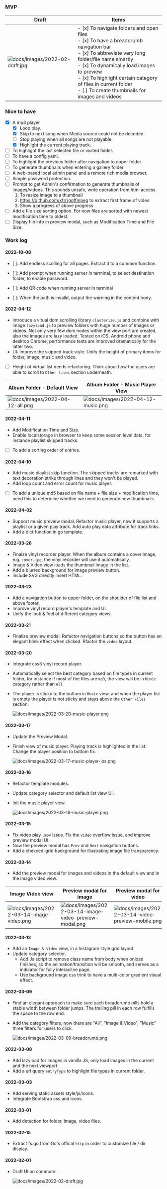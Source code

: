 ### MVP

| Draft  | Items | 
| ------------- | ------------- | 
| ![docs/images/2022-02-draft.jpg](docs/images/2022-02-draft.jpg)  | - [x] To navigate folders and open files  <br> - [x] To have a breadcrumb navigation bar <br>- [x] To abbreviate very long folder/file name smartly <br> - [x] To dynamically load images to preview <br> - [x] To highlight certain category of files in current folder <br> - [ ] To create thumbnails for images and videos |





### Nice to have
- [x] A mp3 player
  - [x] Loop play.
  - [x] Skip to next song when Media source could not be decoded. 
  - [ ] Stop playing when all songs are not playable.
  - [x] Highlight the current playing track.
- [ ] To highlight the last selected file or visited folder. 
- [ ] To have a config yaml.
- [ ] To highlight the previous folder after navigation to upper folder. 
- [ ] To generate thumbnails when entering a gallery folder 
- [ ] A web-based local admin panel and a remote rich media browser.
- [ ] Simple password protection.
- [ ] Prompt to get Admin's confirmation to generate thumbnails of images/vidoes. This sounds unsafe, write operation from html access. 
    1. To resize image to a thumbnail
    2. https://github.com/xfrr/goffmpeg to extract first frame of video
    3. Show a progress of above progress
- [ ] Add a file size sorting option. For now files are sorted with newest modification time to oldest. 
- [ ] Display file info in preview modal, such as Modification Time and File Size.

### Work log

#### 2022-10-08

- [ ]: Add endless scolling for all pages. Extract it to a common function. 
- [ ]: Add prompt when running server in terminal, to select destination folder, to enable password.
- [ ]: Add QR code when running server in terminal

- [ ]: When the path is invalid, output the warning in the content body.

#### 2022-04-12

- Introduce a vitual dom scrolling library `clusterize.js` and combine with image `lazyload.js` to preview folders with huge number of images or videos. 
Not only very few dom nodes within the view port are created, also the images are lazy loaded. Tested on iOS, Android phone and desktop Chrome, performance tests are improved dramatically for the latter two.
- UI: Improve the skipped track style. Unify the height of primary items for folder, image, music and video.
- [ ] Height of virtual list needs refactoring. Think about how the users are able to scroll to `Other files` section underneath.


| Album Folder - Default View  | Album Folder - Music Player View | 
| ------------- | ------------- | 
| ![docs/images/2022-04-12-all.png](docs/images/2022-04-12-all.jpg)  | ![docs/images/2022-04-12-music.png](docs/images/2022-04-12-music.jpg) |


#### 2022-04-11

- Add Modification Time and Size. 
- Enable localstorage in browser to keep some session level data, for instance playlist skipped tracks. 
- [ ] To add a sorting order of entries. 

#### 2022-04-10

- Add music playlist skip function. The skipped tracks are remarked with text decoration strike through lines and they won't be played. 
- Add loop count and error count for music player. 
- [ ] To add a unique md5 based on file name + file size + modification time, need this to determine whether we need to generate new thumbnails


#### 2022-04-02

- Support music preview modal. Refactor music player, now it supports a playlist or a given play track. Add auto play data attribute for track links.
- Add a dict function in go template.

#### 2022-03-26

- Finaize vinyl recorder player. When the album contains a cover image, e.g. `cover.jpg`, the vinyl recorder will use it automatically.
- Image & Video view loads the thumbnail image in the list. 
- Add a blurred background for image preview button.
- Include SVG directly insert HTML.
 

#### 2022-03-23

- Add a navigation button to upper folder, on the shoulder of file list and above footer. 
- Improve vinyl record player's template and UI.
- Unify the look & feel of different category views. 

#### 2022-03-21

- Finalize preview modal. Refactor navigation buttons so the button has an elegant blink effect when clicked. Rfactor the `video` layout.

#### 2022-03-20

- Integrate css3 vinyl record player.
- Automatically select the best category based on file types in current folder, for instance if most of the files are `mp3`, the view will be in `Music` category rather than `All`
- The player is sticky to the bottom in `Music` view, and when the player list is empty the player is not sticky and stays above the `Other Files` section.
  
  ![docs/images/2022-03-20-music-player.png](docs/images/2022-03-20-music-player.png)

#### 2022-03-17

- Update the Preview Modal.
- Finish view of music player. Playing track is highlighted in the list. Change the player position to bottom fix.

  ![docs/images/2022-03-17-music-player-ios.png](docs/images/2022-03-17-music-player-ios.png)
#### 2022-03-16

- Refactor template modules. 
- Update category selector and default list view UI. 
- Init the music player view.
  
  ![docs/images/2022-03-16-music-player.png](docs/images/2022-03-16-music-player.png)


#### 2022-03-15

- Fix video play `.mov` issue. Fix the `video` overflow issue, and improve preview modal UI.
- Now the preview modal has `Prev` and `Next` navigation buttons. 
- Add a chekced-grid background for illustrating image file transparency.

#### 2022-03-14

- Add the preview modal for images and videos in the default view and in the image video view.

| Image Video view  | Preview modal for image | Preview modal for video |
| ------------- | ------------- | ------------- |
| ![docs/images/2022-03-14-image-video.png](docs/images/2022-03-14-image-video.png)  | ![docs/images/2022-03-14-image-video-preview-modal.png](docs/images/2022-03-14-image-video-preview-modal.png) | ![docs/images/2022-03-14-video-preview-mobile.png](docs/images/2022-03-14-video-preview-mobile.png)  | 



#### 2022-03-13

- Add an `Image & Video` view, in a Instagram style grid layout.
- Update category selector. 
  - Add Js script to remove class name from body when onload finishes, so the animation/transition will be smooth, and serves as a indicator for fully interacitve page.
  - Use background image css trink to have a multi-color gradient visual effect.

#### 2022-03-09

- Find an elegant approach to make sure each breadcrumb pills hold a stable width between folder jumps. The trailing pill in each row fulfills the space to the row end. 
- Add the category filters, now there are "All", "Image & Video", "Music" three filters for users to click. 

  ![docs/images/2022-03-09-breadcrumb.png](docs/images/2022-03-09-breadcrumb.png)


#### 2022-03-08

- Add lazyload for images in vanilla JS, only load images in the current and the next viewport. 
- Add a url query `entryType` to highlight file types in current folder.

#### 2022-03-03

- Add serving static assets style/js/icons.
- Integrate Bootstrap css and icons.

#### 2022-03-01

- Add detection for folder, image, video files.

#### 2022-02-15

- Extract fs.go from Go's offical `http` in order to customize file / dir display.

#### 2022-02-01

- Draft UI on commute.

  ![docs/images/2022-02-draft.jpg](docs/images/2022-02-draft.jpg)


